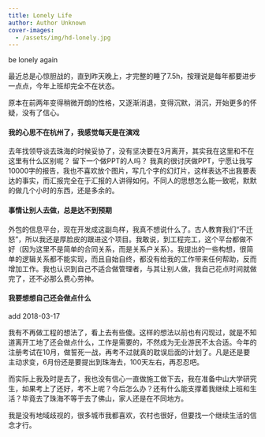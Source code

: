 ```yaml
---
title: Lonely Life
author: Author Unknown
cover-images:
  - /assets/img/hd-lonely.jpg
---
```


be lonely again

<!-- excerpt -->

最近总是心惊胆战的，直到昨天晚上，才完整的睡了7.5h，按理说是每年都要进步一点点，今年上班却完全不在状态。

原本在前两年变得稍微开朗的性格，又逐渐消退，变得沉默，消沉，开始更多的怀疑，没有了信心。

#### 我的心思不在杭州了，我感觉每天是在演戏

去年找领导谈去珠海的时候妥协了，没有坚决要在3月离开，其实我在这里和不在这里有什么区别呢？
留下一个做PPT的人吗？
我真的很讨厌做PPT，宁愿让我写10000字的报告，我也不喜欢放个图片，写几个字的幻灯片，这样表达不出我要表达的事实，而汇报完全在于汇报的人讲得如何。不同人的思想怎么能一致呢，默默的做几个小时的东西，还是多余的。

#### 事情让别人去做，总是达不到预期

外包的信息平台，现在开发成这副鸟样，我真不想说什么了。古人教育我们“不迁怒”，所以我还是厚脸皮的跟进这个项目。我敢说，到工程完工，这个平台都做不好（因为这里不是简单的合同关系，而是关系户关系）。我提出的一些构想，很简单的逻辑关系都不能实现，而且自始自终，都没有给我的工作带来任何帮助，反而增加工作。我也认识到自己不适合做管理者，与其让别人做，我自己花点时间就做完了，还不必那么费心劳神。

#### 我要想想自己还会做点什么

add 2018-03-17

我有不再做工程的想法了，看上去有些傻。这样的想法以前也有闪现过，就是不知道离开工地了还会做点什么，工作是需要的，不然成为无业游民不太合适。今年的注册考试在10月，做誓死一战，再考不过就真的耽误后面的计划了。凡是还是要主动求变，6月份还是要提出到珠海去，100天左右，再忍忍吧。

而实际上我及时是去了，我也没有信心一直做施工做下去，我在准备中山大学研究生，如果考上了还好，考不上呢？今后怎么办？还有什么能支撑着我继续上班和生活？毕竟去了珠海不等于去了佛山，家人还是在不同地方。

我是没有地域歧视的，很多城市我都喜欢，农村也很好，但要找一个继续生活的信念才行。